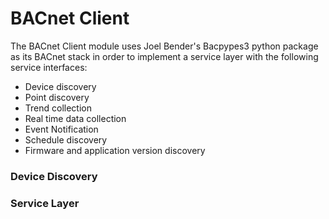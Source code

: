 # BACnet Client
The BACnet Client module uses Joel Bender's Bacpypes3 python package as its BACnet stack in order to implement a service layer with the following service interfaces:<br>
- Device discovery
- Point discovery
- Trend collection
- Real time data collection
- Event Notification
- Schedule discovery
- Firmware and application version discovery

### Device Discovery
### Service Layer
